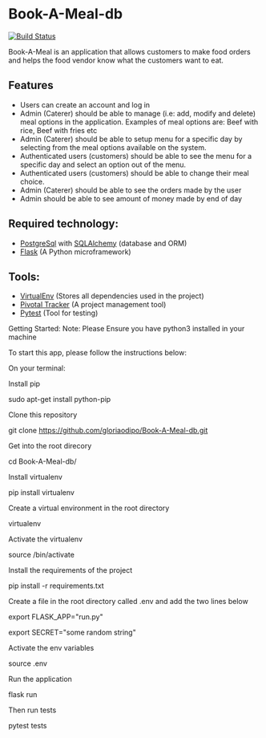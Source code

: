 # Book-A-Meal-db

[![Build Status](https://travis-ci.org/gloriaodipo/Book-A-Meal-db.svg?branch=APIKY)](https://travis-ci.org/gloriaodipo/Book-A-Meal-db)

Book-A-Meal is an application that allows customers to make food orders and helps the food vendor know what the customers want to eat.
## Features
- Users can create an account and log in
- Admin (Caterer) should be able to manage (i.e: add, modify and delete) meal options in the application. Examples of meal options are: Beef with rice, Beef with fries etc
- Admin (Caterer) should be able to setup menu for a specific day by selecting from the meal options available on the system.
- Authenticated users (customers) should be able to see the menu for a specific day and select an option out of the menu.
- Authenticated users (customers) should be able to change their meal choice.
- Admin (Caterer) should be able to see the orders made by the user
- Admin should be able to see amount of money made by end of day

## Required technology:
- [PostgreSql](https://www.postgresql.org/) with [SQLAlchemy](https://www.sqlalchemy.org/) (database and ORM)
- [Flask](http://flask.pocoo.org/) (A Python microframework)

## Tools:
- [VirtualEnv](https://virtualenv.pypa.io/en/stable/) (Stores all dependencies used in the project)
- [Pivotal Tracker](www.pivotaltracker.com) (A project management tool)
- [Pytest](https://docs.pytest.org/en/latest/) (Tool for testing)

Getting Started:
Note: Please Ensure you have python3 installed in your machine

To start this app, please follow the instructions below:

On your terminal:

Install pip

sudo apt-get install python-pip

Clone this repository

git clone https://github.com/gloriaodipo/Book-A-Meal-db.git

Get into the root direcory

cd Book-A-Meal-db/

Install virtualenv

pip install virtualenv

Create a virtual environment in the root directory

virtualenv <name of virtualenv>

Activate the virtualenv

source <name of virtualenv>/bin/activate

Install the requirements of the project

pip install -r requirements.txt

Create a file in the root directory called .env and add the two lines below

export FLASK_APP="run.py"

export SECRET="some random string"

Activate the env variables

source .env

Run the application

flask run

Then run tests

pytest tests
